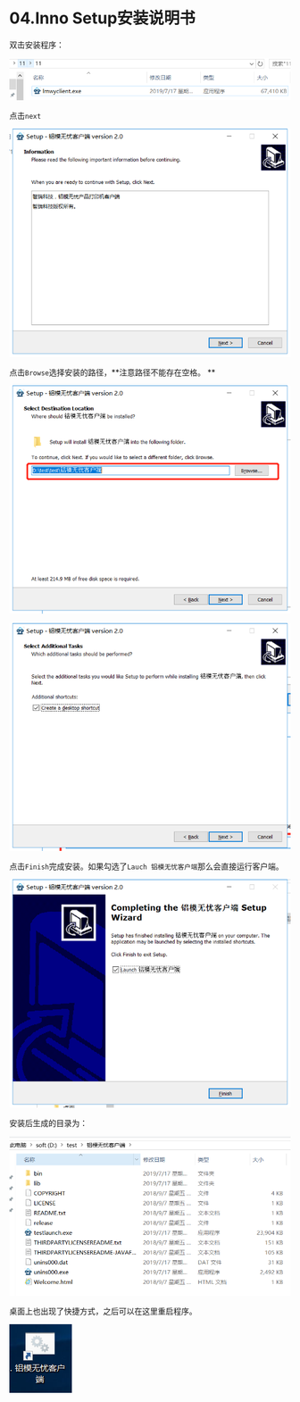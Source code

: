 # 04.Inno Setup安装说明书

双击安装程序：

![1563347269687](media/1563347269687.png)

点击`next`

![1563347247527](media/1563347247527.png)

点击`Browse`选择安装的路径，**注意路径不能存在空格。 **

![1563347318259](media/1563347318259.png)

![1563347325649](media/1563347325649.png)

点击`Finish`完成安装。如果勾选了`Lauch 铝模无忧客户端`那么会直接运行客户端。

![1563347487202](media/1563347487202.png)

安装后生成的目录为：

![1563362250702](media/1563362250702.png)

桌面上也出现了快捷方式，之后可以在这里重启程序。

![1563347554460](media/1563347554460.png)